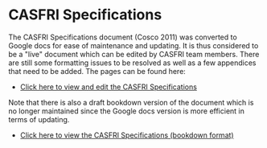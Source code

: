 # CASFRI Specifications

The CASFRI Specifications document (Cosco 2011) was converted to Google docs for ease of maintenance and updating. It is thus considered to be a "live" document which can be edited by CASFRI team members. There are still some formatting issues to be resolved as well as a few appendices that need to be added. The pages can be found here:

  * [Click here to view and edit the CASFRI Specifications](https://edwardsmarc.github.io/CASFRI/specifications/index.html)

Note that there is also a draft bookdown version of the document which is no longer maintained since the Google docs version is more efficient in terms of updating.

  * [Click here to view the CASFRI Specifications (bookdown format)](https://edwardsmarc.github.io/CASFRI/specifications/bookdown/docs/index.html)

